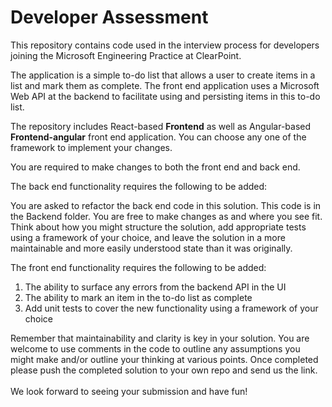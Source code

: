 # Developer Assessment

This repository contains code used in the interview process for developers joining the Microsoft Engineering Practice at ClearPoint.

The application is a simple to-do list that allows a user to create items in a list and mark them as complete.
The front end application uses a Microsoft Web API at the backend to facilitate using and persisting items in this to-do list.

The repository includes React-based **Frontend** as well as Angular-based **Frontend-angular** front end application. You can choose any one of the framework to implement your changes.
<br/>

You are required to make changes to both the front end and back end.

The back end functionality requires the following to be added:

You are asked to refactor the back end code in this solution. This code is in the Backend folder. You are free to make changes as and where you see fit. Think about how you might structure the solution, add appropriate tests using a framework of your choice, and leave the solution in a more maintainable and more easily understood state than it was originally.

The front end functionality requires the following to be added:

1. The ability to surface any errors from the backend API in the UI
2. The ability to mark an item in the to-do list as complete
3. Add unit tests to cover the new functionality using a framework of your choice

Remember that maintainability and clarity is key in your solution.
You are welcome to use comments in the code to outline any assumptions you might make and/or outline your thinking at various points.
Once completed please push the completed solution to your own repo and send us the link.
<br/><br/>
We look forward to seeing your submission and have fun!
